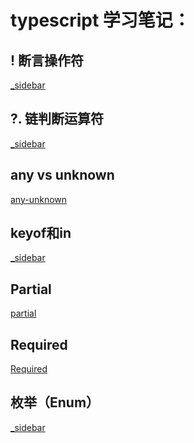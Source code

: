 # typescript 学习笔记：


## ! 断言操作符
[_sidebar](assert-symbol.md ':include')

<div class='swrap-line' ></div>



## ?. 链判断运算符
[_sidebar](link-symbol.md ':include')

<div class='swrap-line' ></div>


## any vs unknown
[any-unknown](any-unknown.md ':include')
<div class='swrap-line' ></div>




## keyof和in
[_sidebar](keyof-in.md ':include')

<div class='swrap-line' ></div>



## Partial
[partial](partial.md ':include')

<div class='swrap-line' ></div>


## Required
[Required](required.md ':include')

<div class='swrap-line' ></div>

## 枚举（Enum）
[_sidebar](enum.md ':include')

  



 



   







 
